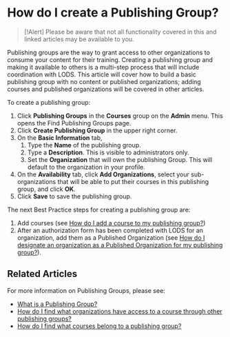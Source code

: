 # How do I create a Publishing Group?

> [!Alert] Please be aware that not all functionality covered in this and linked articles may be available to you. 

Publishing groups are the way to grant access to other organizations to consume your content for their training. Creating a publishing group and making it available to others is a multi-step process that will include coordination with LODS. This article will cover how to build a basic publishing group with no content or published organizations; adding courses and published organizations will be covered in other articles.

To create a publishing group:
1. Click **Publishing Groups** in the **Courses** group on the **Admin** menu. This opens the Find Publishing Groups page. 
1. Click **Create Publishing Group** in the upper right corner.
1. On the **Basic Information** tab,
    1. Type the **Name** of the publishing group.
    1. Type a **Description**. This is visible to administrators only.
    1. Set the **Organization** that will own the publishing Group. This will default to the organization in your profile.
1. On the **Availability** tab, click **Add Organizations**, select your sub-organizations that will be able to put their courses in this publishing group, and click **OK**.
1. Click **Save** to save the publishing group.

The next Best Practice steps for creating a publishing group are: 
1. Add courses (see [How do I add a course to my publishing group?](add-courses-to-publishing-group.md))
1. After an authorization form has been completed with LODS for an organization, add them as a Published Organization (see [How do I designate an organization as a Published Organization for my publishing group?](add-published-orgs-to-publishing-group.md)).

## Related Articles

For more information on Publishing Groups, please see:

- [What is a Publishing Group?](what-is-publishing-group.md)
- [How do I find what organizations have access to a course through other publishing groups?](pg-add-pg-error-resolution.md)
- [How do I find what courses belong to a publishing group?](pg-add-org-error-resolution.md)

